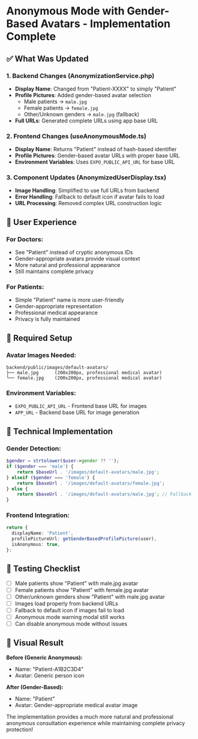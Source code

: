# Anonymous Mode with Gender-Based Avatars - Implementation Complete

## ✅ **What Was Updated**

### 1. **Backend Changes (AnonymizationService.php)**
- **Display Name**: Changed from "Patient-XXXX" to simply "Patient"
- **Profile Pictures**: Added gender-based avatar selection
  - Male patients → `male.jpg`
  - Female patients → `female.jpg`
  - Other/Unknown genders → `male.jpg` (fallback)
- **Full URLs**: Generated complete URLs using app base URL

### 2. **Frontend Changes (useAnonymousMode.ts)**
- **Display Name**: Returns "Patient" instead of hash-based identifier
- **Profile Pictures**: Gender-based avatar URLs with proper base URL
- **Environment Variables**: Uses `EXPO_PUBLIC_API_URL` for base URL

### 3. **Component Updates (AnonymizedUserDisplay.tsx)**
- **Image Handling**: Simplified to use full URLs from backend
- **Error Handling**: Fallback to default icon if avatar fails to load
- **URL Processing**: Removed complex URL construction logic

## 🎯 **User Experience**

### **For Doctors:**
- See "Patient" instead of cryptic anonymous IDs
- Gender-appropriate avatars provide visual context
- More natural and professional appearance
- Still maintains complete privacy

### **For Patients:**
- Simple "Patient" name is more user-friendly
- Gender-appropriate representation
- Professional medical appearance
- Privacy is fully maintained

## 📁 **Required Setup**

### **Avatar Images Needed:**
```
backend/public/images/default-avatars/
├── male.jpg      (200x200px, professional medical avatar)
└── female.jpg    (200x200px, professional medical avatar)
```

### **Environment Variables:**
- `EXPO_PUBLIC_API_URL` - Frontend base URL for images
- `APP_URL` - Backend base URL for image generation

## 🔧 **Technical Implementation**

### **Gender Detection:**
```php
$gender = strtolower($user->gender ?? '');
if ($gender === 'male') {
    return $baseUrl . '/images/default-avatars/male.jpg';
} elseif ($gender === 'female') {
    return $baseUrl . '/images/default-avatars/female.jpg';
} else {
    return $baseUrl . '/images/default-avatars/male.jpg'; // Fallback
}
```

### **Frontend Integration:**
```typescript
return {
  displayName: 'Patient',
  profilePictureUrl: getGenderBasedProfilePicture(user),
  isAnonymous: true,
};
```

## 🧪 **Testing Checklist**

- [ ] Male patients show "Patient" with male.jpg avatar
- [ ] Female patients show "Patient" with female.jpg avatar  
- [ ] Other/unknown genders show "Patient" with male.jpg avatar
- [ ] Images load properly from backend URLs
- [ ] Fallback to default icon if images fail to load
- [ ] Anonymous mode warning modal still works
- [ ] Can disable anonymous mode without issues

## 🎨 **Visual Result**

**Before (Generic Anonymous):**
- Name: "Patient-A1B2C3D4"
- Avatar: Generic person icon

**After (Gender-Based):**
- Name: "Patient" 
- Avatar: Gender-appropriate medical avatar image

The implementation provides a much more natural and professional anonymous consultation experience while maintaining complete privacy protection!
